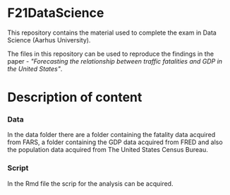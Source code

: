 # F21DataScience
This repository contains the material used to complete the exam in Data Science (Aarhus University). 

The files in this repository can be used to reproduce the findings in the paper - <i>"Forecasting the relationship between traffic fatalities and GDP in the United States"</i>.

# Description of content
### <b>Data</b>

In the data folder there are a folder containing the fatality data acquired from FARS, a folder containing the GDP data acquired from FRED and also the population data acquired from The United States Census Bureau.

### <b>Script</b>

In the Rmd file the scrip for the analysis can be acquired.
